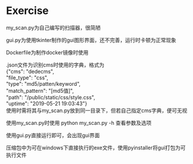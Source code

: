 # Exercise
my_scan.py为自己编写的扫描器，很简陋  
  
gui.py为使用tkinter制作的gui图形界面，还不完善，运行时卡顿为正常现象  
  
Dockerfile为制作docker镜像时使用  
  
.json文件为识别cms时使用的字典，格式为  
            {"cms": "dedecms",  
            "file_type": "css",  
            "type": "md5/patten/keyword",  
            "match_pattern": "[md5值]",  
            "path": "/public/static/css/style.css",  
            "uptime": "2019-05-21 19:03:43"}  
使用时需将其与my_scan.py放到同一目录下，但若自己指定cms字典，便可无视  
  
使用my_scan.py时使用 python my_scan.py -h 查看参数及选项  
  
使用gui.py直接运行即可，会出现gui界面  
  
压缩包中为可在windows下直接执行的exe文件，使用pyinstaller将gui打包为可执行文件

